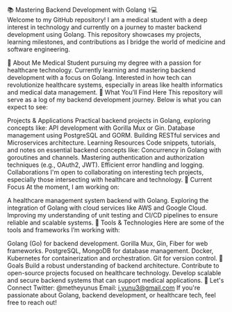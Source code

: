 📚 Mastering Backend Development with Golang ⚕️💻
<br>
Welcome to my GitHub repository!
I am a medical student with a deep interest in technology and currently on a journey to master backend development using Golang. This repository showcases my projects, learning milestones, and contributions as I bridge the world of medicine and software engineering.

🧠 About Me
Medical Student pursuing my degree with a passion for healthcare technology.
Currently learning and mastering backend development with a focus on Golang.
Interested in how tech can revolutionize healthcare systems, especially in areas like health informatics and medical data management.
🎯 What You’ll Find Here
This repository will serve as a log of my backend development journey. Below is what you can expect to see:

Projects & Applications
Practical backend projects in Golang, exploring concepts like:
API development with Gorilla Mux or Gin.
Database management using PostgreSQL and GORM.
Building RESTful services and Microservices architecture.
Learning Resources
Code snippets, tutorials, and notes on essential backend concepts like:
Concurrency in Golang with goroutines and channels.
Mastering authentication and authorization techniques (e.g., OAuth2, JWT).
Efficient error handling and logging.
Collaborations
I'm open to collaborating on interesting tech projects, especially those intersecting with healthcare and technology.
🚀 Current Focus
At the moment, I am working on:

A healthcare management system backend with Golang.
Exploring the integration of Golang with cloud services like AWS and Google Cloud.
Improving my understanding of unit testing and CI/CD pipelines to ensure reliable and scalable systems.
🔧 Tools & Technologies
Here are some of the tools and frameworks I’m working with:

Golang (Go) for backend development.
Gorilla Mux, Gin, Fiber for web frameworks.
PostgreSQL, MongoDB for database management.
Docker, Kubernetes for containerization and orchestration.
Git for version control.
🌱 Goals
Build a robust understanding of backend architecture.
Contribute to open-source projects focused on healthcare technology.
Develop scalable and secure backend systems that can support medical applications.
🤝 Let's Connect
Twitter: @metheyunus
Email: i.yunu3@gmail.com
If you're passionate about Golang, backend development, or healthcare tech, feel free to reach out!

